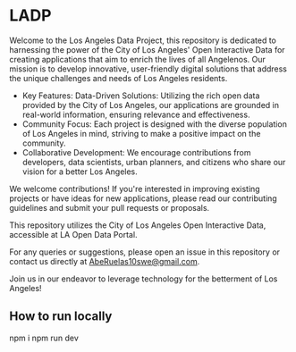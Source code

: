 # LADP

Welcome to the Los Angeles Data Project, this repository is dedicated to harnessing the power of the City of Los Angeles' Open Interactive Data for creating applications that aim to enrich the lives of all Angelenos. Our mission is to develop innovative, user-friendly digital solutions that address the unique challenges and needs of Los Angeles residents.

* Key Features:
Data-Driven Solutions: Utilizing the rich open data provided by the City of Los Angeles, our applications are grounded in real-world information, ensuring relevance and effectiveness.
* Community Focus: Each project is designed with the diverse population of Los Angeles in mind, striving to make a positive impact on the community.
* Collaborative Development: We encourage contributions from developers, data scientists, urban planners, and citizens who share our vision for a better Los Angeles.

We welcome contributions! If you're interested in improving existing projects or have ideas for new applications, please read our contributing guidelines and submit your pull requests or proposals.

This repository utilizes the City of Los Angeles Open Interactive Data, accessible at LA Open Data Portal.

For any queries or suggestions, please open an issue in this repository or contact us directly at AbeRuelas10swe@gmail.com.

Join us in our endeavor to leverage technology for the betterment of Los Angeles!

## How to run locally
npm i
npm run dev